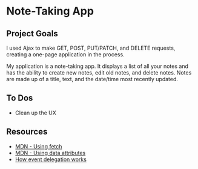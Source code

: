 # Note-Taking App

## Project Goals

I used Ajax to make GET, POST, PUT/PATCH, and DELETE requests, creating a one-page application in the process.

My application is a note-taking app. It displays a list of all your notes and has the ability to create new notes, edit old notes, and delete notes. Notes are made up of a title, text, and the date/time most recently updated.

## To Dos

* Clean up the UX 

## Resources

* [MDN - Using fetch](https://developer.mozilla.org/en-US/docs/Web/API/Fetch_API/Using_Fetch)
* [MDN - Using data attributes](https://developer.mozilla.org/en-US/docs/Learn/HTML/Howto/Use_data_attributes)
* [How event delegation works](https://davidwalsh.name/event-delegate)
